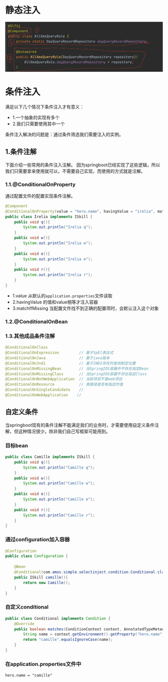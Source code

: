# 静态注入
![fail](img/5.1.png)
# 条件注入
满足以下几个情况下条件注入才有意义：
- 1.一个抽象的实现有多个
- 2.我们只需要使用其中一个

条件注入解决的问题是：通过条件筛选我们需要注入的实例。

## 1.条件注解
下面介绍一些常用的条件注入注解。
因为springboot已经实现了这些逻辑，所以我们只需要拿来使用就可以，不需要自己实现，而使用的方式就是注解。

### 1.1.@ConditionalOnProperty
通过配置文件的配置实现条件注解。
```java
@Component
@ConditionalOnProperty(value = "hero.name", havingValue = "irelia", matchIfMissing = true)
public class Irelia implements ISkill {
    public void q(){
        System.out.println("Irelia q");
    }
    public void w(){
        System.out.println("Irelia w");
    }
    public void e(){
        System.out.println("Irelia e");
    }
    public void r(){
        System.out.println("Irelia r");
    }
}
```
- 1.value 从默认的``application.properties``文件读取
- 2.havingValue 的值和value相等才注入容器
- 3.matchIfMissing 当配置文件找不到正确的配置项时，会默认注入这个对象

### 1.2.@ConditionalOnBean

### 1.3.其他成品条件注解
```java
@ConditionalOnClass
@ConditionalOnExpression         // 基于SpEl表达式
@ConditionalOnJava               // 基于java版本
@ConditionalOnJndi               // 基于JNDI存在时查找制定位置
@ConditionalOnMissingBean        // 当SpringIOS容器中不存在指定Bean
@ConditionalOnMissingClass       // 当SpringIOS容器不存在指定Class
@ConditionalOnNotWebApplication  // 当前项目不是web项目
@ConditionalOnResource           // 类路径是否有指定的值
@ConditionalOnSingleCandidate    // 
@ConditionalOnWebApplication    //
```

## 自定义条件
当springboot现有的条件注解不能满足我们的业务时，才需要使用自定义条件注解，但这种情况很少。除非我们自己写框架可能用到。
### 目标bean
```java
public class Camille implements ISkill {
    public void q(){
        System.out.println("Camille q");
    }
    public void w(){
        System.out.println("Camille w");
    }
    public void e(){
        System.out.println("Camille e");
    }
    public void r(){
        System.out.println("Camille r");
    }
}
```

### 通过configuration加入容器
```java
@Configuration
public class Configuration {

    @Bean
    @Conditional(com.amos.simple.selectinject.condition.Conditional.class)
    public ISkill camille(){
        return new Camille();
    }
}
```

### 自定义conditional
```java
public class Conditional implements Condition {
    @Override
    public boolean matches(ConditionContext context, AnnotatedTypeMetadata metadata) {
        String name = context.getEnvironment().getProperty("hero.name");
        return "camille".equalsIgnoreCase(name);
    }
}
```

### 在application.properties文件中
```properties
hero.name = "camille"
```
